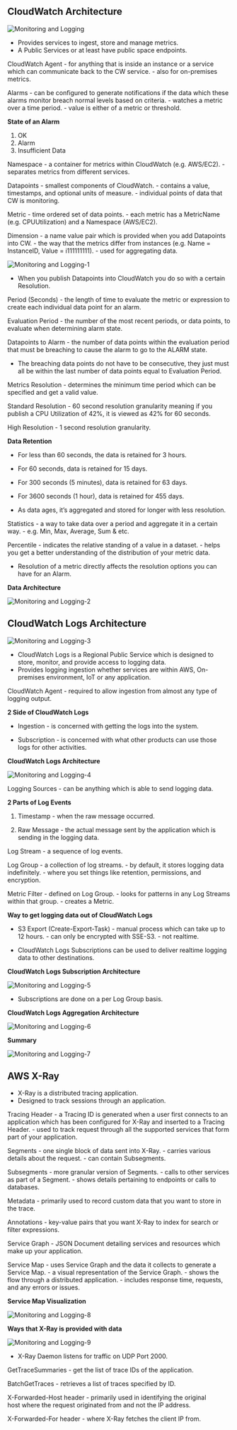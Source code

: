 ## CloudWatch Architecture

![Monitoring and Logging](images/Monitoring%20and%20Logging.png)

* Provides services to ingest, store and manage metrics.
* A Public Services or at least have public space endpoints.

CloudWatch Agent
	\- for anything that is inside an instance or a service which can communicate back to the CW service.
	\- also for on-premises metrics.

Alarms
	- can be configured to generate notifications if the data which these alarms monitor breach normal levels based on criteria.
	- watches a metric over a time period.
	- value is either of a metric or threshold.

**State of an Alarm**

1. OK
2. Alarm
3. Insufficient Data

Namespace
	- a container for metrics within CloudWatch (e.g. AWS/EC2).
	- separates metrics from different services.

Datapoints
	- smallest components of CloudWatch.
	- contains a value, timestamps, and optional units of measure.
	- individual points of data that CW is monitoring.

Metric
	- time ordered set of data points.
	- each metric has a MetricName (e.g. CPUUtilization) and a Namespace (AWS/EC2).

Dimension
	- a name value pair which is provided when you add Datapoints into CW.
	- the way that the metrics differ from instances (e.g. Name = InstanceID, Value = i111111111).
	- used for aggregating data.

![Monitoring and Logging-1](images/Monitoring%20and%20Logging-1.png)

* When you publish Datapoints into CloudWatch you do so with a certain Resolution.

Period (Seconds)
	\- the length of time to evaluate the metric or expression to create each individual data point for an alarm.

Evaluation Period
	\- the number of the most recent periods, or data points, to evaluate when determining alarm state.

Datapoints to Alarm
	\- the number of data points within the evaluation period that must be breaching to cause the alarm to go to the ALARM state.

* The breaching data points do not have to be consecutive, they just must all be within the last number of data points equal to Evaluation Period.

Metrics Resolution
	- determines the minimum time period which can be specified and get a valid value.

Standard Resolution
	- 60 second resolution granularity meaning if you publish a CPU Utilization of 42%, it is viewed as 42% for 60 seconds.

High Resolution
	- 1 second resolution granularity.

**Data Retention**

* For less than 60 seconds, the data is retained for 3 hours.
* For 60 seconds, data is retained for 15 days.
* For 300 seconds (5 minutes), data is retained for 63 days.
* For 3600 seconds (1 hour), data is retained for 455 days.

* As data ages, it’s aggregated and stored for longer with less resolution.

Statistics
	- a way to take data over a period and aggregate it in a certain way.
	- e.g. Min, Max, Average, Sum & etc.

Percentile
	- indicates the relative standing of a value in a dataset.
	- helps you get a better understanding of the distribution of your metric data.

* Resolution of a metric directly affects the resolution options you can have for an Alarm.

**Data Architecture**

![Monitoring and Logging-2](images/Monitoring%20and%20Logging-2.png)

## CloudWatch Logs Architecture

![Monitoring and Logging-3](images/Monitoring%20and%20Logging-3.png)

* CloudWatch Logs is a Regional Public Service which is designed to store, monitor, and provide access to logging data.
* Provides logging ingestion whether services are within AWS, On-premises environment, IoT or any application.

CloudWatch Agent
	- required to allow ingestion from almost any type of logging output.

**2 Side of CloudWatch Logs**

* Ingestion
	\- is concerned with getting the logs into the system.

* Subscription
	\- is concerned with what other products can use those logs for other activities.

**CloudWatch Logs Architecture**

![Monitoring and Logging-4](images/Monitoring%20and%20Logging-4.png)

Logging Sources
	- can be anything which is able to send logging data.

**2 Parts of Log Events**

1. Timestamp
	\- when the raw message occurred.

2. Raw Message
	\- the actual message sent by the application which is sending in the logging data.

Log Stream
	- a sequence of log events.

Log Group
	- a collection of log streams.
	- by default, it stores logging data indefinitely.
	- where you set things like retention, permissions, and encryption.

Metric Filter
	- defined on Log Group.
	- looks for patterns in any Log Streams within that group.
	- creates a Metric.

**Way to get logging data out of CloudWatch Logs**

* S3 Export (Create-Export-Task)
		- manual process which can take up to 12 hours.
		- can only be encrypted with SSE-S3.
		- not realtime.

* CloudWatch Logs Subscriptions can be used to deliver realtime logging data to other destinations.

**CloudWatch Logs Subscription Architecture**

![Monitoring and Logging-5](images/Monitoring%20and%20Logging-5.png)

* Subscriptions are done on a per Log Group basis.

**CloudWatch Logs Aggregation Architecture**

![Monitoring and Logging-6](images/Monitoring%20and%20Logging-6.png)

**Summary**

![Monitoring and Logging-7](images/Monitoring%20and%20Logging-7.png)

## AWS X-Ray

* X-Ray is a distributed tracing application.
* Designed to track sessions through an application.

Tracing Header
	- a Tracing ID is generated when a user first connects to an application which has been configured for X-Ray and inserted to a Tracing Header.
	- used to track request through all the supported services that form part of your application.

Segments
	- one single block of data sent into X-Ray.
	- carries various details about the request.
	- can contain Subsegments.

Subsegments
	- more granular version of Segments.
	- calls to other services as part of a Segment.
	- shows details pertaining to endpoints or calls to databases.

Metadata
	\- primarily used to record custom data that you want to store in the trace.

Annotations
	\- key-value pairs that you want X-Ray to index for search or filter expressions.

Service Graph
	- JSON Document detailing services and resources which make up your application.

Service Map
	- uses Service Graph and the data it collects to generate a Service Map.
	- a visual representation of the Service Graph.
	- shows the flow through a distributed application.
	- includes response time, requests, and any errors or issues.

**Service Map Visualization**

![Monitoring and Logging-8](images/Monitoring%20and%20Logging-8.png)

**Ways that X-Ray is provided with data**

![Monitoring and Logging-9](images/Monitoring%20and%20Logging-9.png)

* X-Ray Daemon listens for traffic on UDP Port 2000.

GetTraceSummaries
	\- get the list of trace IDs of the application.

BatchGetTraces 
	\- retrieves a list of traces specified by ID.

X-Forwarded-Host header
	\- primarily used in identifying the original host where the request originated from and not the IP address.

X-Forwarded-For header
	\- where X-Ray fetches the client IP from.